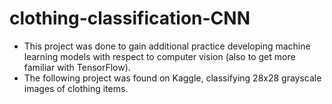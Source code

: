 # clothing-classification-CNN

- This project was done to gain additional practice developing machine learning models with respect to computer vision (also to get more familiar with TensorFlow).
- The following project was found on Kaggle, classifying 28x28 grayscale images of clothing items.
